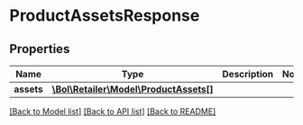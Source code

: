 # ProductAssetsResponse

## Properties
Name | Type | Description | Notes
------------ | ------------- | ------------- | -------------
**assets** | [**\Bol\Retailer\Model\ProductAssets[]**](ProductAssets.md) |  | 

[[Back to Model list]](../../README.md#documentation-for-models) [[Back to API list]](../../README.md#documentation-for-api-endpoints) [[Back to README]](../../README.md)

